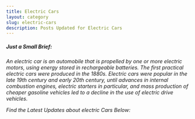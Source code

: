 ```yaml
---
title: Electric Cars
layout: category
slug: electric-cars
description: Posts Updated for Electric Cars
---
```


##### Just a Small Brief:

_An electric car is an automobile that is propelled by one or more electric motors, using energy stored in rechargeable batteries. The first practical electric cars were produced in the 1880s. Electric cars were popular in the late 19th century and early 20th century, until advances in internal combustion engines, electric starters in particular, and mass production of cheaper gasoline vehicles led to a decline in the use of electric drive vehicles._

_Find the Latest Updates about electric Cars Below:_